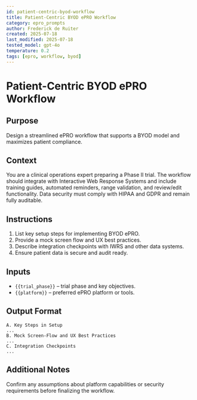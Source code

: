 ```yaml
---
id: patient-centric-byod-workflow
title: Patient-Centric BYOD ePRO Workflow
category: epro_prompts
author: Frederick de Ruiter
created: 2025-07-18
last_modified: 2025-07-18
tested_model: gpt-4o
temperature: 0.2
tags: [epro, workflow, byod]
---
```


# Patient-Centric BYOD ePRO Workflow

## Purpose

Design a streamlined ePRO workflow that supports a BYOD model and maximizes patient compliance.

## Context

You are a clinical operations expert preparing a Phase II trial. The workflow should integrate with Interactive Web Response Systems and include training guides, automated reminders, range validation, and review/edit functionality. Data security must comply with HIPAA and GDPR and remain fully auditable.

## Instructions

1. List key setup steps for implementing BYOD ePRO.
1. Provide a mock screen flow and UX best practices.
1. Describe integration checkpoints with IWRS and other data systems.
1. Ensure patient data is secure and audit ready.

## Inputs

- `{{trial_phase}}` – trial phase and key objectives.
- `{{platform}}` – preferred ePRO platform or tools.

## Output Format

```
A. Key Steps in Setup
...
B. Mock Screen-Flow and UX Best Practices
...
C. Integration Checkpoints
...
```

## Additional Notes

Confirm any assumptions about platform capabilities or security requirements before finalizing the workflow.
